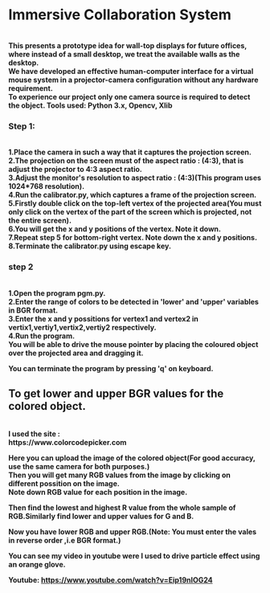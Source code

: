 <b>

<h1>Immersive Collaboration System</h1><br>
This presents a prototype idea for wall-top displays for future offices, where instead of a small desktop, we treat the available walls as the desktop.<br> We have developed an effective human-computer interface for a virtual mouse system in a projector-camera configuration without any hardware requirement.<br> To experience our project only one camera source is required to detect the object. Tools used: Python 3.x, Opencv, Xlib
<b>
<h3>Step 1:</h3><br>
1.Place the camera in such a way that it captures the projection screen.<br>
2.The projection on the screen must of the aspect ratio : (4:3), that is adjust the projector to 4:3 aspect ratio.<br>
3.Adjust the monitor's resolution to aspect ratio : (4:3)(This program uses 1024*768 resolution).<br>
4.Run the calibrator.py, which captures a frame of the projection screen.<br> 
5.Firstly double click on the top-left vertex of the projected area(You must only click on the vertex of the part of the screen which is projected, not the entire screen).<br>
6.You will get the x and y positions of the vertex. Note it down.<br>
7.Repeat step 5 for bottom-right vertex. Note down the x and y positions.<br>
8.Terminate the calibrator.py using escape key.<br>


<h3>step 2</h3><b><br>
1.Open the program pgm.py.<br>
2.Enter the range of colors to be detected in 'lower' and 'upper' variables in BGR format.<br>
3.Enter the x and y possitions for vertex1 and vertex2 in vertix1,vertiy1,vertix2,vertiy2 respectively.<br>
4.Run the program.<br>
You will be able to drive the mouse pointer by placing the coloured object over the projected area and dragging it.<br> 

You can terminate the program by pressing 'q' on keyboard.<br>


<h2>To get lower and upper BGR values for the colored object.</h2><br>
<b>
I used the site :<br>
https://www.colorcodepicker.com<br>

Here you can upload the image of the colored object(For good accuracy, use the same camera for both purposes.)<br>
Then you will get many RGB values from the image by clicking on different possition on the image.<br>
Note down RGB value for each position in the image.<br>

Then find the lowest and highest R value from the whole sample of RGB.Similarly find lower and upper values for G and B.<br>

Now you have lower RGB and upper RGB.(Note: You must enter the vales in reverse order ,i.e BGR format.)<br>


You can see my video in youtube were I used to drive particle effect using an orange glove.

Youtube: https://www.youtube.com/watch?v=Eip19nIOG24
